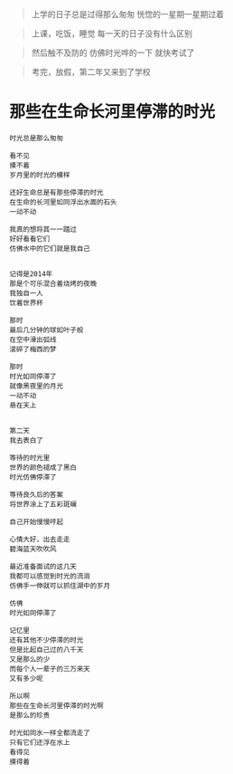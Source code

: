 >上学的日子总是过得那么匆匆
>恍惚的一星期一星期过着

>上课，吃饭，睡觉
>每一天的日子没有什么区别

>然后触不及防的
>仿佛时光哗的一下
>就快考试了

>考完，放假，第二年又来到了学校

# 那些在生命长河里停滞的时光

```
时光总是那么匆匆

看不见
摸不着
岁月里的时光的模样

还好生命总是有那些停滞的时光
在生命的长河里如同浮出水面的石头
一动不动

我真的想将其一一踏过
好好看看它们
仿佛水中的它们就是我自己


记得是2014年
那是个可乐混合着烧烤的夜晚
我独自一人
饮着世界杯

那时
最后几分钟的球如叶子般
在空中滑出弧线
滚碎了梅西的梦

那时
时光如同停滞了
就像黑夜里的月光
一动不动
悬在天上


第二天
我去表白了

等待的时光里
世界的颜色褪成了黑白
时光仿佛停滞了

等待良久后的答案
将世界涂上了五彩斑斓

自己开始慢慢哼起

心情大好，出去走走
碧海蓝天吹吹风

最近准备面试的这几天
我都可以感觉到时光的流淌
仿佛手一伸就可以抓住湖中的岁月

仿佛
时光如同停滞了

记忆里
还有其他不少停滞的时光
但是比起自己过的八千天
又是那么的少
而每个人一辈子的三万来天
又有多少呢

所以啊
那些在生命长河里停滞的时光啊
是那么的珍贵

时光如同水一样全都流走了
只有它们还浮在水上
看得见
摸得着
```

